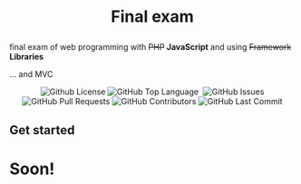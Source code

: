 # <p align="center">Final exam</p>

final exam of web programming with ~~PHP~~ **JavaScript** and using ~~Framework~~ **Libraries**

... and MVC

<p align="center">
<img alt="Github License" src="https://img.shields.io/github/license/nawasan111/final-exam" />
<img alt="GitHub Top Language" src="https://img.shields.io/github/languages/top/nawasan111/final-exam" />
<img alt="" src="https://img.shields.io/github/repo-size/nawasan111/final-exam" />
<img alt="GitHub Issues" src="https://img.shields.io/github/issues/nawasan111/final-exam" />
<img alt="GitHub Pull Requests" src="https://img.shields.io/github/issues-pr/nawasan111/final-exam" />
<img alt="GitHub Contributors" src="https://img.shields.io/github/contributors/nawasan111/final-exam" />
<img alt="GitHub Last Commit" src="https://img.shields.io/github/last-commit/nawasan111/final-exam" />
</p>

## Get started

# Soon!

